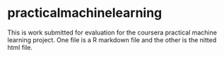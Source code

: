 # practicalmachinelearning
This is work submitted for evaluation for the coursera practical machine learning project. 
One file is a R markdown file and the other is the nitted html file.
